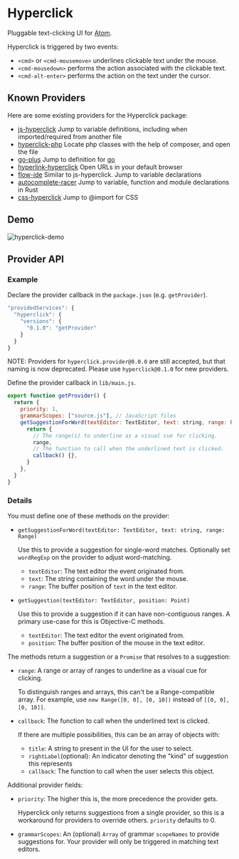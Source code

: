 # Hyperclick

Pluggable text-clicking UI for [Atom](https://atom.io/).

Hyperclick is triggered by two events:

- `<cmd>` or `<cmd-mousemove>` underlines clickable text under the mouse.
- `<cmd-mousedown>` performs the action associated with the clickable text.
- `<cmd-alt-enter>` performs the action on the text under the cursor.

## Known Providers

Here are some existing providers for the Hyperclick package:

- [js-hyperclick](https://atom.io/packages/js-hyperclick) Jump to variable definitions, including when imported/required from another file
- [hyperclick-php](https://atom.io/packages/hyperclick-php) Locate php classes with the help of composer, and open the file
- [go-plus](https://atom.io/packages/go-plus) Jump to definition for [go](https://golang.org/)
- [hyperlink-hyperclick](https://atom.io/packages/hyperlink-hyperclick) Open URLs in your default browser
- [flow-ide](https://atom.io/packages/flow-ide) Similar to js-hyperclick. Jump to variable declarations
- [autocomplete-racer](https://atom.io/packages/autocomplete-racer) Jump to variable, function and module declarations in Rust
- [css-hyperclick](https://atom.io/packages/css-hyperclick) Jump to @import for CSS

## Demo

![hyperclick-demo](https://thumbs.gfycat.com/EcstaticEvilEstuarinecrocodile-size_restricted.gif)

## Provider API

### Example

Declare the provider callback in the `package.json` (e.g. `getProvider`).

```js
"providedServices": {
  "hyperclick": {
    "versions": {
      "0.1.0": "getProvider"
    }
  }
}
```

NOTE: Providers for `hyperclick.provider@0.0.0` are still accepted, but that naming is now deprecated.
Please use `hyperclick@0.1.0` for new providers.

Define the provider callback in `lib/main.js`.

```js
export function getProvider() {
  return {
    priority: 1,
    grammarScopes: ["source.js"], // JavaScript files
    getSuggestionForWord(textEditor: TextEditor, text: string, range: Range): ?HyperclickSuggestion {
      return {
        // The range(s) to underline as a visual cue for clicking.
        range,
        // The function to call when the underlined text is clicked.
        callback() {},
      }
    },
  }
}
```

### Details

You must define one of these methods on the provider:

- `getSuggestionForWord(textEditor: TextEditor, text: string, range: Range)`

  Use this to provide a suggestion for single-word matches.
  Optionally set `wordRegExp` on the provider to adjust word-matching.

  - `textEditor`: The text editor the event originated from.
  - `text`: The string containing the word under the mouse.
  - `range`: The buffer position of `text` in the text editor.

- `getSuggestion(textEditor: TextEditor, position: Point)`

  Use this to provide a suggestion if it can have non-contiguous ranges.
  A primary use-case for this is Objective-C methods.

  - `textEditor`: The text editor the event originated from.
  - `position`: The buffer position of the mouse in the text editor.

The methods return a suggestion or a `Promise` that resolves to a suggestion:

- `range`: A range or array of ranges to underline as a visual cue for clicking.

  To distinguish ranges and arrays, this can't be a Range-compatible array.
  For example, use `new Range([0, 0], [0, 10])` instead of `[[0, 0], [0, 10]]`.

- `callback`: The function to call when the underlined text is clicked.

  If there are multiple possibilities, this can be an array of objects with:

  - `title`: A string to present in the UI for the user to select.
  - `rightLabel`(optional): An indicator denoting the "kind" of suggestion this represents
  - `callback`: The function to call when the user selects this object.

Additional provider fields:

- `priority`: The higher this is, the more precedence the provider gets.

  Hyperclick only returns suggestions from a single provider, so this is a
  workaround for providers to override others. `priority` defaults to 0.

- `grammarScopes`: An (optional) `Array` of grammar `scopeNames` to provide suggestions for.
  Your provider will only be triggered in matching text editors.
